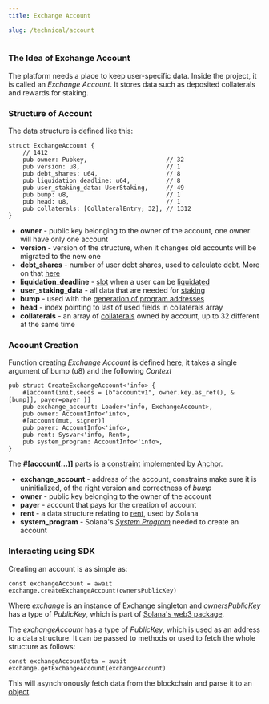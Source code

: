 ```yaml
---
title: Exchange Account 

slug: /technical/account
---
```


### The Idea of Exchange Account
The platform needs a place to keep user-specific data. Inside the project, it is called an _Exchange Account_. It stores data such as deposited collaterals and rewards for staking.


### Structure of Account

The data structure is defined like this:

    struct ExchangeAccount {
        // 1412
        pub owner: Pubkey,                      // 32
        pub version: u8,                        // 1
        pub debt_shares: u64,                   // 8
        pub liquidation_deadline: u64,          // 8
        pub user_staking_data: UserStaking,     // 49
        pub bump: u8,                           // 1
        pub head: u8,                           // 1
        pub collaterals: [CollateralEntry; 32], // 1312
    }

* **owner** - public key belonging to the owner of the account, one owner will have only one account
* **version** - version of the structure, when it changes old accounts will be migrated to the new one
* **debt_shares** - number of user debt shares, used to calculate debt. More on that [here](/docs/technical/synthetics#debt)
* **liquidation_deadline** - [slot](https://docs.solana.com/terminology#slot) when a user can be [liquidated](/docs/technical/collateral#liquidation)
* **user_staking_data** - all data that are needed for [staking](/docs/technical/staking)
* **bump** - used with the [generation of program addresses](https://docs.solana.com/developing/programming-model/calling-between-programs#hash-based-generated-program-addresses)
* **head** - index pointing to last of used fields in collaterals array
* **collaterals** - an array of [collaterals](/docs/technical/collateral) owned by account, up to 32 different at the same time

### Account Creation

Function creating _Exchange Account_ is defined [here](https://github.com/Synthetify/synthetify-protocol/blob/8bd95bc1f4f31f8e774b2b02d1866abbe35404a5/programs/exchange/src/lib.rs#L33-L43), it takes a single argument of bump (u8) and the following _Context_

    pub struct CreateExchangeAccount<'info> {
        #[account(init,seeds = [b"accountv1", owner.key.as_ref(), &[bump]], payer=payer )]
        pub exchange_account: Loader<'info, ExchangeAccount>,
        pub owner: AccountInfo<'info>,
        #[account(mut, signer)]
        pub payer: AccountInfo<'info>,
        pub rent: Sysvar<'info, Rent>,
        pub system_program: AccountInfo<'info>,
    }

The __#[account(...)]__ parts is a [constraint](https://project-serum.github.io/anchor/tutorials/tutorial-2.html#defining-a-program) 
implemented by [Anchor](https://project-serum.github.io/anchor/getting-started/introduction.html).

* **exchange_account** - address of the account, constrains make sure it is uninitialized, of the right version and correctness of _bump_
* **owner** - public key belonging to the owner of the account
* **payer** - account that pays for the creation of account
* **rent** - a data structure relating to [rent](https://docs.solana.com/developing/programming-model/accounts#rent), used by Solana
* **system_program** - Solana's [_System Program_](https://docs.solana.com/developing/runtime-facilities/programs#system-program) needed to create an account


### Interacting using SDK

Creating an account is as simple as:

    const exchangeAccount = await exchange.createExchangeAccount(ownersPublicKey)

Where _exchange_ is an instance of Exchange singleton and _ownersPublicKey_ has a type of _PublicKey_, which is part of 
[Solana's web3 package](https://solana-labs.github.io/solana-web3.js/).


The _exchangeAccount_ has a type of _PublicKey_, which is used as an address to a data structure.
It can be passed to methods or used to fetch the whole structure as follows: 

    const exchangeAccountData = await exchange.getExchangeAccount(exchangeAccount)

This will asynchronously fetch data from the blockchain and parse it to an 
[object](https://github.com/Synthetify/synthetify-protocol/blob/8bd95bc1f4f31f8e774b2b02d1866abbe35404a5/sdk/src/exchange.ts#L1764-L1772).